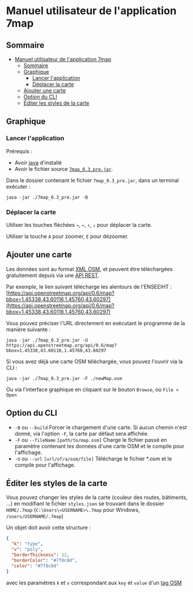 # Manuel utilisateur de l'application 7map

## Sommaire

- [Manuel utilisateur de l'application 7map](#manuel-utilisateur-de-lapplication-7map)
  - [Sommaire](#sommaire)
  - [Graphique](#graphique)
    - [Lancer l'application](#lancer-lapplication)
    - [Déplacer la carte](#déplacer-la-carte)
  - [Ajouter une carte](#ajouter-une-carte)
  - [Option du CLI](#option-du-cli)
  - [Éditer les styles de la carte](#éditer-les-styles-de-la-carte)

## Graphique

### Lancer l'application

Prérequis :

- Avoir [java](https://www.oracle.com/java/technologies/javase-jdk16-downloads.html) d'installé
- Avoir le fichier source [`7map_0.3_pre.jar`](https://github.com/7map/7map/releases/tag/0.3).

Dans le dossier contenant le fichier `7map_0.3_pre.jar`, dans un terminal exécuter :

```console
java -jar ./7map_0.3_pre.jar -B
```

### Déplacer la carte

Utiliser les touches fléchées `→`, `←`, `↑`, `↓` pour déplacer la carte.

Utiliser la touche `A` pour zoomer, `E` pour dézoomer.

## Ajouter une carte

Les données sont au format [XML OSM](https://wiki.openstreetmap.org/wiki/OSM_XML), et peuvent être téléchargées gratuitement depuis via une [API REST](https://wiki.openstreetmap.org/wiki/API_v0.6#Retrieving_map_data_by_bounding_box:_GET_.2Fapi.2F0.6.2Fmap).

Par exemple, le lien suivant télécharge les alentours de l'ENSEEIHT :
[https://api.openstreetmap.org/api/0.6/map?bbox=1.45338,43.60116,1.45760,43.60297](https://api.openstreetmap.org/api/0.6/map?bbox=1.45338,43.60116,1.45760,43.60297)

Vous pouvez préciser l'URL directement en exécutant le programme de la manière suivante :

```console
java -jar ./7map_0.3_pre.jar -U https://api.openstreetmap.org/api/0.6/map?bbox=1.45338,43.60116,1.45760,43.60297
```

Si vous avez déjà une carte OSM téléchargée, vous pouvez l'ouvrir via la CLI :

```console
java -jar ./7map_0.3_pre.jar -F ./newMap.osm
```

Ou via l'interface graphique en cliquant sur le bouton `Browse`, ou `File > Open`

## Option du CLI

 - `-B` ou `--build` Forcer le chargement d'une carte. Si aucun chemin n'est donné, via l'option `-F`, la carte par défaut sera affichée.
 - `-F` ou `--fileName` `[path/to/map.osm]`  Charge le fichier passé en paramètre contenant les données d'une carte OSM et le compile pour l'affichage.
 - `-U` ou `--url` `[url/of/a/osm/file]`  Télécharge le fichier *.osm et le compile pour l'affichage.

## Éditer les styles de la carte

Vous pouvez changer les styles de la carte (couleur des routes, bâtiments, ...) en modifiant le fichier `styles.json` se trouvant dans le dossier `HOME/.7map` (`C:\Users\<USERNAME>\.7map` pour Windows, `/users/USERNAME/.7map`)

Un objet doit avoir cette structure :

```json
{
  "k": "type",
  "v": "poly",
  "borderThickness": 12,
  "borderColor": "#7f8c8d",
  "color": "#7f8c8d"
}
```

avec les paramètres `k` et `v` correspondant aux `key` et `value` d'un [tag OSM](https://wiki.openstreetmap.org/wiki/Map_features)